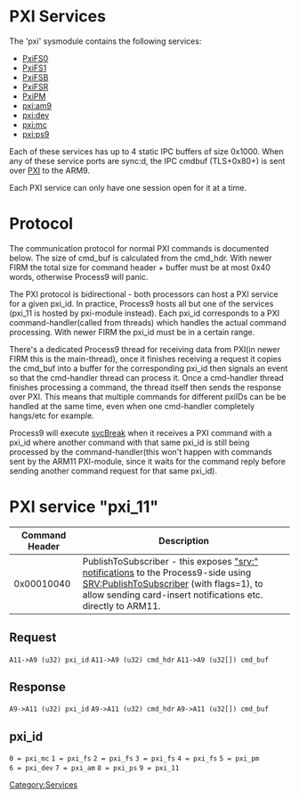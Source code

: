 # PXI Services

The 'pxi' sysmodule contains the following services:

- [PxiFS0](Filesystem_services_PXI "wikilink")
- [PxiFS1](Filesystem_services_PXI "wikilink")
- [PxiFSB](Filesystem_services_PXI "wikilink")
- [PxiFSR](Filesystem_services_PXI "wikilink")
- [PxiPM](Process_Manager_Services_PXI "wikilink")
- [pxi:am9](Application_Manager_Services_PXI "wikilink")
- [pxi:dev](Gamecard_Services_PXI "wikilink")
- [pxi:mc](Development_Services_PXI "wikilink")
- [pxi:ps9](Process_Services_PXI "wikilink")

Each of these services has up to 4 static IPC buffers of size 0x1000.
When any of these service ports are sync:d, the IPC cmdbuf (TLS+0x80+)
is sent over [PXI](PXI_Registers "wikilink") to the ARM9.

Each PXI service can only have one session open for it at a time.

# Protocol

The communication protocol for normal PXI commands is documented below.
The size of cmd_buf is calculated from the cmd_hdr. With newer FIRM the
total size for command header + buffer must be at most 0x40 words,
otherwise Process9 will panic.

The PXI protocol is bidirectional - both processors can host a PXI
service for a given pxi_id. In practice, Process9 hosts all but one of
the services (pxi_11 is hosted by pxi-module instead). Each pxi_id
corresponds to a PXI command-handler(called from threads) which handles
the actual command processing. With newer FIRM the pxi_id must be in a
certain range.

There's a dedicated Process9 thread for receiving data from PXI(in newer
FIRM this is the main-thread), once it finishes receiving a request it
copies the cmd_buf into a buffer for the corresponding pxi_id then
signals an event so that the cmd-handler thread can process it. Once a
cmd-handler thread finishes processing a command, the thread itself then
sends the response over PXI. This means that multiple commands for
different pxiIDs can be be handled at the same time, even when one
cmd-handler completely hangs/etc for example.

Process9 will execute [svcBreak](SVC "wikilink") when it receives a PXI
command with a pxi_id where another command with that same pxi_id is
still being processed by the command-handler(this won't happen with
commands sent by the ARM11 PXI-module, since it waits for the command
reply before sending another command request for that same pxi_id).

# PXI service "pxi_11"

| Command Header | Description                                                                                                                                                                                                                                                |
|----------------|------------------------------------------------------------------------------------------------------------------------------------------------------------------------------------------------------------------------------------------------------------|
| 0x00010040     | PublishToSubscriber - this exposes ["srv:" notifications](Services "wikilink") to the Process9-side using [SRV:PublishToSubscriber](SRV:PublishToSubscriber "wikilink") (with flags=1), to allow sending card-insert notifications etc. directly to ARM11. |

## Request

`A11->A9 (u32) pxi_id`
`A11->A9 (u32) cmd_hdr`
`A11->A9 (u32[]) cmd_buf`

## Response

`A9->A11 (u32) pxi_id`
`A9->A11 (u32) cmd_hdr`
`A9->A11 (u32[]) cmd_buf`

## pxi_id

`0 = pxi_mc`
`1 = pxi_fs`
`2 = pxi_fs`
`3 = pxi_fs`
`4 = pxi_fs`
`5 = pxi_pm`
`6 = pxi_dev`
`7 = pxi_am`
`8 = pxi_ps`
`9 = pxi_11`

[Category:Services](Category:Services "wikilink")